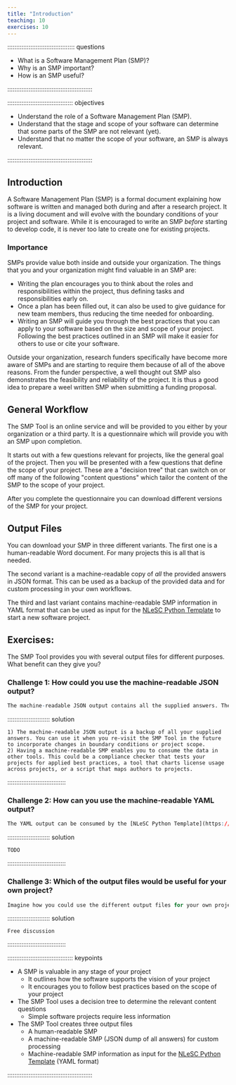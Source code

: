 ```yaml
---
title: "Introduction"
teaching: 10
exercises: 10
---
```


:::::::::::::::::::::::::::::::::::::: questions

- What is a Software Management Plan (SMP)?
- Why is an SMP important?
- How is an SMP useful?

::::::::::::::::::::::::::::::::::::::::::::::::

::::::::::::::::::::::::::::::::::::: objectives

- Understand the role of a Software Management Plan (SMP).
- Understand that the stage and scope of your software can determine that some parts of the SMP are not relevant (yet).
- Understand that no matter the scope of your software, an SMP is always relevant.

::::::::::::::::::::::::::::::::::::::::::::::::

## Introduction

A Software Management Plan (SMP) is a formal document explaining how software is written and managed both during and after a research project. It is a living document and will evolve with the boundary conditions of your project and software. While it is encouraged to write an SMP _before_ starting to develop code, it is never too late to create one for existing projects.

### Importance

SMPs provide value both inside and outside your organization. The things that you and your organization might find valuable in an SMP are:
- Writing the plan encourages you to think about the roles and responsibilities within the project, thus defining tasks and responsibilities early on. 
- Once a plan has been filled out, it can also be used to give guidance for new team members, thus reducing the time needed for onboarding. 
- Writing an SMP will guide you through the best practices that you can apply to your software based on the size and scope of your project. Following the best practices outlined in an SMP will make it easier for others to use or cite your software. 

Outside your organization, research funders specifically have become more aware of SMPs and are starting to require them because of all of the above reasons. From the funder perspective, a well thought out SMP also demonstrates the feasibility and reliability of the project. It is thus a good idea to prepare a weel written SMP when submitting a funding proposal.

## General Workflow

The SMP Tool is an online service and will be provided to you either by your organization or a third party. It is a questionnaire which will provide you with an SMP upon completion.

It starts out with a few questions relevant for projects, like the general goal of the project. Then you will be presented with a few questions that define the scope of your project. These are a "decision tree" that can switch on or off many of the following "content questions" which tailor the content of the SMP to the scope of your project.

After you complete the questionnaire you can download different versions of the SMP for your project.

## Output Files

You can download your SMP in three different variants. The first one is a human-readable Word document. For many projects this is all that is needed.

The second variant is a machine-readable copy of _all_ the provided answers in JSON format. This can be used as a backup of the provided data and for custom processing in your own workflows.

The third and last variant contains machine-readable SMP information in YAML format that can be used as input for the [NLeSC Python Template](https://github.com/NLeSC/python-template) to start a new software project.

## Exercises:

The SMP Tool provides you with several output files for different purposes. What benefit can they give you?


### Challenge 1: How could you use the machine-readable JSON output?


```r
The machine-readable JSON output contains all the supplied answers. There is no ready-made tooling yet to consume it, but you can create your own. For which purposes could this be useful?
```

:::::::::::::::::::::::: solution

```
1) The machine-readable JSON output is a backup of all your supplied answers. You can use it when you re-visit the SMP Tool in the future to incorporate changes in boundary conditions or project scope.
2) Having a machine-readable SMP enables you to consume the data in other tools. This could be a compliance checker that tests your projects for applied best practices, a tool that charts license usage across projects, or a script that maps authors to projects.
```

:::::::::::::::::::::::::::::::::

### Challenge 2: How can you use the machine-readable YAML output?


```r
The YAML output can be consumed by the [NLeSC Python Template](https://github.com/NLeSC/python-template) for starting a Python project. What is the workflow here? Read up about the template and understand how it can help your project.
```

:::::::::::::::::::::::: solution
 
```
TODO
```

:::::::::::::::::::::::::::::::::

### Challenge 3: Which of the output files would be useful for your own project?


```r
Imagine how you could use the different output files for your own project.
```

:::::::::::::::::::::::: solution
 
```
Free discussion
```

:::::::::::::::::::::::::::::::::


::::::::::::::::::::::::::::::::::::: keypoints

- A SMP is valuable in any stage of your project
  - It outlines how the software supports the vision of your project
  - It encourages you to follow best practices based on the scope of your project
- The SMP Tool uses a decision tree to determine the relevant content questions
  - Simple software projects require less information
- The SMP Tool creates three output files
  - A human-readable SMP
  - A machine-readable SMP (JSON dump of all answers) for custom processing
  - Machine-readable SMP information as input for the [NLeSC Python Template](https://github.com/NLeSC/python-template) (YAML format)

::::::::::::::::::::::::::::::::::::::::::::::::

